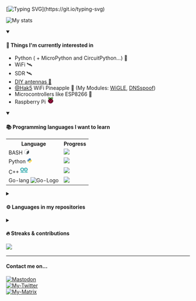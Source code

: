 [![Typing SVG](https://readme-typing-svg.herokuapp.com?font=Silkscreen&size=30&duration=3500&pause=1000&color=76C113&vCenter=true&width=435&lines=git+clone+%2FREADME.md;My+personal+README!)](https://git.io/typing-svg)

![My stats](https://github-readme-stats.vercel.app/api?username=90N45-d3v&show_icons=true&hide_border=true&bg_color=272E33&text_color=ffffff&icon_color=558911&title_color=76C113)

<details open>
<summary><h4> 🤔 Things I'm currently interested in</h4></summary>
<ul>
<li>Python ( + MicroPython and CircuitPython...) 🐍
<li>WiFi 🛰
<li>SDR 🛰
<li><a href="https://www.makeuseof.com/10-diy-long-range-wi-fi-antennas-you-can-make-at-home/">DIY antennas 📡</a>
<li><a href="https://github.com/hak5">@Hak5</a> WiFi Pineapple 🍍 (My Modules: <a href="https://github.com/90N45-d3v/WiGLE-Pineapple-MK7-Module">WiGLE</a>, <a href="https://github.com/90N45-d3v/DNSspoof-Pineapple-MK7-Module">DNSspoof</a>)
<li>Microcontrollers like ESP8266 👾
<li>Raspberry Pi <img src="https://raw.githubusercontent.com/devicons/devicon/1119b9f84c0290e0f0b38982099a2bd027a48bf1/icons/raspberrypi/raspberrypi-original.svg" alt="Berry" width="20" height="18">
</ul>
</details>

<details open>
<summary><h4> 📚 Programming languages I want to learn</h4></summary>
<table>
<tr>
<th>Language</th>
<th>Progress</th>
</tr>
<tr>
<td>BASH <img src="https://raw.githubusercontent.com/devicons/devicon/1119b9f84c0290e0f0b38982099a2bd027a48bf1/icons/bash/bash-original.svg" alt="Shell" width="15" height="15"></td>
<td><img src="https://progress-bar.dev/60"></td>
</tr>
<tr>
<td>Python <img src="https://raw.githubusercontent.com/devicons/devicon/1119b9f84c0290e0f0b38982099a2bd027a48bf1/icons/python/python-original.svg" alt="Python" width="15" height="15"></td>
<td><img src="https://progress-bar.dev/75"></td>
</tr>
<tr>
<td>C++ <img src="https://raw.githubusercontent.com/devicons/devicon/1119b9f84c0290e0f0b38982099a2bd027a48bf1/icons/arduino/arduino-original-wordmark.svg" alt="Arduino" width="20"></td>
<td><img src="https://progress-bar.dev/20"></td>
</tr>
<tr>
<td>Go-lang <img src="https://upload.wikimedia.org/wikipedia/commons/0/05/Go_Logo_Blue.svg" alt="Go-Logo" width="30"></td>
<td><img src="https://progress-bar.dev/5"></td>
</tr>
</table>
</details>

<details>
<summary><h4> ⚙️ Languages in my repositories</h4></summary>
<img src="https://github-readme-stats.vercel.app/api/top-langs/?username=90N45-d3v&layout=compact&hide_border=true&bg_color=272E33&text_color=ffffff&title_color=76C113">
</details>

<details>
<summary><h4> 🔥 Streaks & contributions</h4></summary>
<img src="http://github-readme-streak-stats.herokuapp.com?user=90N45-d3v&hide_border=true&background=272E33&stroke=558911&ring=558911&currStreakNum=76C113&currStreakLabel=76C113&sideNums=558911&fire=76C113&sideLabels=FFFFFF&dates=838383)](https://git.io/streak-stats">
</details>

<a href="https://wigle.net">
<img border="0" src="https://wigle.net/bi/6w46oT6YEWVtUUlVDOudgA.png">
</a>

---

#### Contact me on...
<a rel="me" href="https://infosec.exchange/@90N45">
<img src="https://joinmastodon.org/_next/static/media/wordmark-white-text.01e9f493.svg" width="100" alt="Mastodon">
</a>
</br>
<a href="https://twitter.com/90N45">
<img src="https://img.shields.io/badge/Twitter-1DA1F2?style=for-the-badge&logo=twitter&logoColor=white" alt="My-Twitter">
</a>
</br>
<a href="https://matrix.to/#/@90n45:matrix.org">
<img src="https://img.shields.io/badge/matrix-000000?style=for-the-badge&logo=Matrix&logoColor=76C113" alt="My-Matrix">
</a>
